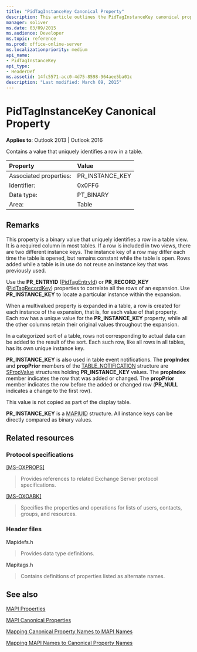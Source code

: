 ```yaml
---
title: "PidTagInstanceKey Canonical Property"
description: This article outlines the PidTagInstanceKey canonical property, which contains a value that uniquely identifies a row in a table.
manager: soliver
ms.date: 03/09/2015
ms.audience: Developer
ms.topic: reference
ms.prod: office-online-server
ms.localizationpriority: medium
api_name:
- PidTagInstanceKey
api_type:
- HeaderDef
ms.assetid: 14fc5571-acc0-4d75-8598-964aee5ba01c
description: "Last modified: March 09, 2015"
---
```


# PidTagInstanceKey Canonical Property

  
  
**Applies to**: Outlook 2013 | Outlook 2016 
  
Contains a value that uniquely identifies a row in a table. 
  
|Property|Value|
|:-----|:-----|
|Associated properties:  <br/> |PR_INSTANCE_KEY  <br/> |
|Identifier:  <br/> |0x0FF6  <br/> |
|Data type:  <br/> |PT_BINARY  <br/> |
|Area:  <br/> |Table  <br/> |
   
## Remarks

This property is a binary value that uniquely identifies a row in a table view. It is a required column in most tables. If a row is included in two views, there are two different instance keys. The instance key of a row may differ each time the table is opened, but remains constant while the table is open. Rows added while a table is in use do not reuse an instance key that was previously used. 
  
Use the **PR_ENTRYID** ([PidTagEntryId](pidtagentryid-canonical-property.md)) or **PR_RECORD_KEY** ([PidTagRecordKey](pidtagrecordkey-canonical-property.md)) properties to correlate all the rows of an expansion. Use **PR_INSTANCE_KEY** to locate a particular instance within the expansion. 
  
When a multivalued property is expanded in a table, a row is created for each instance of the expansion, that is, for each value of that property. Each row has a unique value for the **PR_INSTANCE_KEY** property, while all the other columns retain their original values throughout the expansion. 
  
In a categorized sort of a table, rows not corresponding to actual data can be added to the result of the sort. Each such row, like all rows in all tables, has its own unique instance key. 
  
 **PR_INSTANCE_KEY** is also used in table event notifications. The **propIndex** and **propPrior** members of the [TABLE_NOTIFICATION](table_notification.md) structure are [SPropValue](spropvalue.md) structures holding **PR_INSTANCE_KEY** values. The **propIndex** member indicates the row that was added or changed. The **propPrior** member indicates the row before the added or changed row (**PR_NULL** indicates a change to the first row). 
  
This value is not copied as part of the display table. 
  
 **PR_INSTANCE_KEY** is a [MAPIUID](mapiuid.md) structure. All instance keys can be directly compared as binary values. 
  
## Related resources

### Protocol specifications

[[MS-OXPROPS]](https://msdn.microsoft.com/library/f6ab1613-aefe-447d-a49c-18217230b148%28Office.15%29.aspx)
  
> Provides references to related Exchange Server protocol specifications.
    
[[MS-OXOABK]](https://msdn.microsoft.com/library/f4cf9b4c-9232-4506-9e71-2270de217614%28Office.15%29.aspx)
  
> Specifies the properties and operations for lists of users, contacts, groups, and resources.
    
### Header files

Mapidefs.h
  
> Provides data type definitions.
    
Mapitags.h
  
> Contains definitions of properties listed as alternate names.
    
## See also



[MAPI Properties](mapi-properties.md)
  
[MAPI Canonical Properties](mapi-canonical-properties.md)
  
[Mapping Canonical Property Names to MAPI Names](mapping-canonical-property-names-to-mapi-names.md)
  
[Mapping MAPI Names to Canonical Property Names](mapping-mapi-names-to-canonical-property-names.md)

